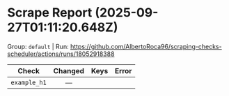 # Scrape Report (2025-09-27T01:11:20.648Z)

Group: `default`  |  Run: https://github.com/AlbertoRoca96/scraping-checks-scheduler/actions/runs/18052918388

| Check | Changed | Keys | Error |
|---|:---:|:--|:--|
| `example_h1` | — |  |  |
